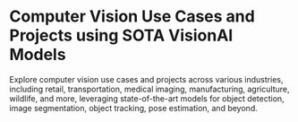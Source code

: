 # Computer Vision Use Cases and Projects using SOTA VisionAI Models

Explore computer vision use cases and projects across various industries, including retail, transportation, medical imaging, manufacturing, agriculture, wildlife, and more, leveraging state-of-the-art models for object detection, image segmentation, object tracking, pose estimation, and beyond.
